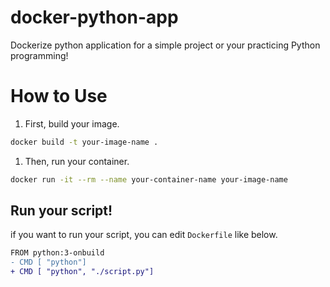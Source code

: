 # docker-python-app
Dockerize python application for a simple project or your practicing Python programming!  

# How to Use

1. First, build your image.

  ```bash
  docker build -t your-image-name .
  ```

1. Then, run your container.

  ```bash
  docker run -it --rm --name your-container-name your-image-name
  ```

## Run your script!

if you want to run your script, you can edit `Dockerfile` like below.

```diff
FROM python:3-onbuild
- CMD [ "python"]
+ CMD [ "python", "./script.py"]
```
